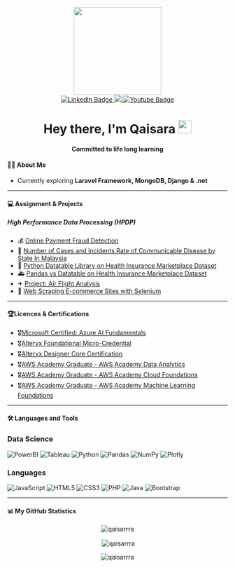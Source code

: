 <div id="header" align="center">
  <img src="https://media.giphy.com/media/hpXdHPfFI5wTABdDx9/giphy.gif" width="200"/>
</div>

<div id="badges" align="center">
  <a href="https://www.linkedin.com/in/qaisara-rohzan-826424201/">
    <img src="https://img.shields.io/badge/LinkedIn-blue?style=for-the-badge&logo=linkedin&logoColor=white" alt="LinkedIn Badge"/>
  </a>
  <a href="https://eportfolio.utm.my/user/qaisara-binti-rohzan">
    <img src="https://img.shields.io/badge/-ePortfolio-yellowgreen?style=for-the-badge"/>
  </a>
  <a href="https://www.youtube.com/channel/UCPuw0SoZm0212Y7YXRFUVEQ">
    <img src="https://img.shields.io/badge/YouTube-red?style=for-the-badge&logo=youtube&logoColor=white" alt="Youtube Badge"/>
  </a>
</div>

<div id="profileView" align="center">
   <img src="https://komarev.com/ghpvc/?username=qaisarrra&style=flat-square&color=blue" alt=""/>
  <h1>
  Hey there, I'm Qaisara
  <img src="https://media.giphy.com/media/hvRJCLFzcasrR4ia7z/giphy.gif" width="30px"/>
</h1>
  <h4 align="center">Committed to life long learning</h4>
</div>

#### :woman_technologist: About Me
- Currently exploring **Laravel Framework, MongoDB, Django & .net**


---

#### :computer: Assignment & Projects

##### High Performance Data Processing (HPDP)
- 💰 [Online Payment Fraud Detection](https://github.com/qaisarrra/Python-big-data/tree/main/Assignment%201/SQ)
- 💊 [Number of Cases and Incidents Rate of Communicable Disease by State In Malaysia](https://github.com/qaisarrra/Python_EDA/tree/main/Malaysia%20EDA/SQ)
- 🏥 [Python Datatable Library on Health Insurance Marketplace Dataset](https://github.com/qaisarrra/Python-big-data/tree/main/Assignment%202a/AdMiPeQa)
- 🚑 [Pandas vs Datatable on Health Insurance Marketplace Dataset](https://github.com/qaisarrra/Python-big-data/tree/main/Assignment%202b/AdMiPeQa)
- ✈ [Project: Air Flight Analysis](https://github.com/qaisarrra/Python-big-data/tree/main/Project/AdMiPeQa)
- 🛒 [Web Scraping E-commerce Sites with Selenium](https://github.com/qaisarrra/python-web/tree/main/selenium/AdMiPeQa)

---

#### 🏆Licences & Certifications
- 🎖️[Microsoft Certified: Azure AI Fundamentals](https://www.credly.com/badges/ca6f09a0-7815-44f1-a642-fba716d06c48/public_url)
- 🎖️[Alteryx Foundational Micro-Credential](https://www.credly.com/badges/1719e7f0-1966-42b4-8742-a957313e408b/public_url)
- 🎖️[Alteryx Designer Core Certification](https://www.credly.com/badges/188139a8-3f3c-4248-aa77-e0d2ec13c118/public_url)
- 🎖️[AWS Academy Graduate - AWS Academy Data Analytics](https://www.credly.com/badges/9c32fc1a-d5bc-4fa2-a117-523394001912/public_url)
- 🎖️[AWS Academy Graduate - AWS Academy Cloud Foundations](https://www.credly.com/badges/d891ec6c-8eec-4243-9306-c8c54a7a4551/public_url)
- 🎖️[AWS Academy Graduate - AWS Academy Machine Learning Foundations](https://www.credly.com/badges/79cbbc39-2c87-4257-a68a-f09e7ddc9d70/public_url)

---

#### 🛠️ Languages and Tools

### Data Science
![PowerBI](https://img.shields.io/badge/PowerBI-F2C811?style=for-the-badge&logo=Power%20BI&logoColor=white)
![Tableau](https://img.shields.io/badge/Tableau-E97627?style=for-the-badge&logo=Tableau&logoColor=white)
![Python](https://img.shields.io/badge/python-3670A0?style=for-the-badge&logo=python&logoColor=ffdd54)
![Pandas](https://img.shields.io/badge/pandas-%23150458.svg?style=for-the-badge&logo=pandas&logoColor=white)
![NumPy](https://img.shields.io/badge/numpy-%23013243.svg?style=for-the-badge&logo=numpy&logoColor=white)
![Plotly](https://img.shields.io/badge/Plotly-%233F4F75.svg?style=for-the-badge&logo=plotly&logoColor=white)

### Languages
![JavaScript](https://img.shields.io/badge/javascript-%23323330.svg?style=for-the-badge&logo=javascript&logoColor=%23F7DF1E)
![HTML5](https://img.shields.io/badge/html5-%23E34F26.svg?style=for-the-badge&logo=html5&logoColor=white)
![CSS3](https://img.shields.io/badge/css3-%231572B6.svg?style=for-the-badge&logo=css3&logoColor=white)
![PHP](https://img.shields.io/badge/php-%23777BB4.svg?style=for-the-badge&logo=php&logoColor=white)
![Java](https://img.shields.io/badge/java-%23ED8B00.svg?style=for-the-badge&logo=java&logoColor=white)
![Bootstrap](https://img.shields.io/badge/bootstrap-%23563D7C.svg?style=for-the-badge&logo=bootstrap&logoColor=white)


---

#### 📊 My GitHub Statistics

<p align='center'><img align="center"src="https://github-readme-stats.vercel.app/api/top-langs?username=qaisarrra&show_icons=true&locale=en&layout=compact" alt="qaisarrra" /></p>

<p align='center'>&nbsp;<img align="center" src="https://github-readme-stats.vercel.app/api?username=qaisarrra&show_icons=true&locale=en" alt="qaisarrra" /></p>

<p align='center'><img align="center" src="https://github-readme-streak-stats.herokuapp.com/?user=qaisarrra&" alt="qaisarrra" /></p>




